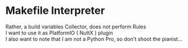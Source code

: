 # Makefile Interpreter
Rather, a build variables Collector, does not perform Rules<br>
I want to use it as PlatformIO ( NuttX ) plugin<br>
I also want to note that I am not a Python Pro, so don't shoot the pianist...
